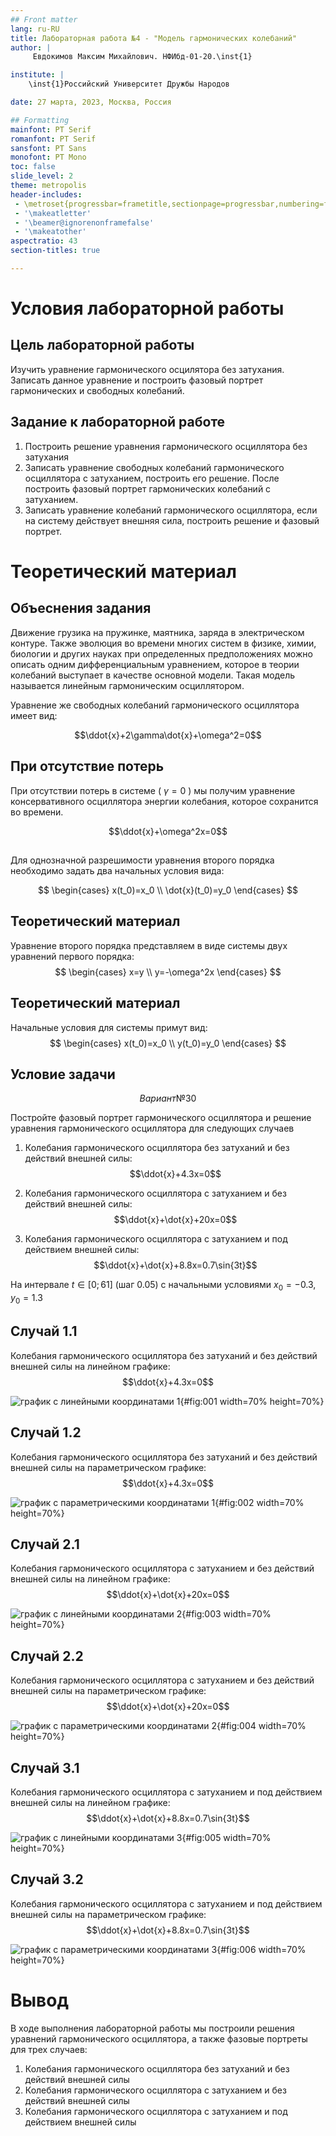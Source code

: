 ```yaml
---
## Front matter
lang: ru-RU
title: Лабораторная работа №4 - "Модель гармонических колебаний"
author: |
	 Евдокимов Максим Михайлович. НФИбд-01-20.\inst{1}

institute: |
	\inst{1}Российский Университет Дружбы Народов

date: 27 марта, 2023, Москва, Россия

## Formatting
mainfont: PT Serif
romanfont: PT Serif
sansfont: PT Sans
monofont: PT Mono
toc: false
slide_level: 2
theme: metropolis
header-includes: 
 - \metroset{progressbar=frametitle,sectionpage=progressbar,numbering=fraction}
 - '\makeatletter'
 - '\beamer@ignorenonframefalse'
 - '\makeatother'
aspectratio: 43
section-titles: true

---
```


# Условия лабораторной работы

## Цель лабораторной работы

Изучить уравнение гармонического осцилятора без затухания. Записать данное уравнение и построить фазовый портрет гармонических и свободных колебаний.

## Задание к лабораторной работе

1. Построить решение уравнения гармонического осциллятора без затухания
2. Записать уравнение свободных колебаний гармонического осциллятора с затуханием, построить его решение. После построить фазовый портрет гармонических колебаний с затуханием.
3. Записать уравнение колебаний гармонического осциллятора, если на систему действует внешняя сила, построить решение и фазовый портрет.

# Теоретический материал

## Объеснения задания

Движение грузика на пружинке, маятника, заряда в электрическом контуре.
Также эволюция во времени многих систем в физике, химии, биологии и других науках при определенных предположениях можно описать одним дифференциальным уравнением, которое в теории колебаний выступает в качестве основной модели.
Такая модель называется линейным гармоническим осциллятором.

Уравнение же свободных колебаний гармонического осциллятора имеет вид:

$$\ddot{x}+2\gamma\dot{x}+\omega^2=0$$

## При отсутствие потерь

При отсутствии потерь в системе ( $\gamma=0$ ) мы получим уравнение консервативного осциллятора энергии колебания, которое сохранится во времени.

$$\ddot{x}+\omega^2x=0$$

## 

Для однозначной разрешимости уравнения второго порядка необходимо задать два начальных условия вида:

$$
 \begin{cases}
 x(t_0)=x_0
 \\
 \dot{x}(t_0)=y_0
 \end{cases}
$$

## Теоретический материал

Уравнение второго порядка представляем в виде системы двух уравнений первого порядка:
$$
 \begin{cases}
 x=y
 \\
 y=-\omega^2x
 \end{cases}
$$

## Теоретический материал

Начальные условия для системы примут вид:
$$
 \begin{cases}
 x(t_0)=x_0
 \\
 y(t_0)=y_0
 \end{cases}
$$

## Условие задачи

$$Вариант № 30$$

Постройте фазовый портрет гармонического осциллятора и решение уравнения гармонического осциллятора для следующих случаев

1. Колебания гармонического осциллятора без затуханий и без действий внешней силы:
$$\ddot{x}+4.3x=0$$

2. Колебания гармонического осциллятора c затуханием и без действий внешней силы:
$$\ddot{x}+\dot{x}+20x=0$$

3. Колебания гармонического осциллятора c затуханием и под действием внешней силы:
$$\ddot{x}+\dot{x}+8.8x=0.7\sin{3t}$$

На интервале $t \in [ 0;61 ]$ (шаг 0.05) с начальными условиями
$x_0=-0.3, y_0=1.3$

## Случай 1.1

Колебания гармонического осциллятора без затуханий и без действий внешней силы на линейном графике:
$$\ddot{x}+4.3x=0$$

![график с линейными координатами 1](image/Figure_1.png){#fig:001 width=70% height=70%}

## Случай 1.2

Колебания гармонического осциллятора без затуханий и без действий внешней силы на параметрическом графике:
$$\ddot{x}+4.3x=0$$

![график с параметрическими координатами 1](image/Figure_1(parametric).png){#fig:002 width=70% height=70%}

## Случай 2.1

Колебания гармонического осциллятора c затуханием и без действий внешней силы на линейном графике:
$$\ddot{x}+\dot{x}+20x=0$$

![график с линейными координатами 2](image/Figure_2.png){#fig:003 width=70% height=70%}

## Случай 2.2

Колебания гармонического осциллятора c затуханием и без действий внешней силы на параметрическом графике:
$$\ddot{x}+\dot{x}+20x=0$$

![график с параметрическими координатами 2](image/Figure_2(parametric).png){#fig:004 width=70% height=70%}

## Случай 3.1

Колебания гармонического осциллятора c затуханием и под действием внешней силы на линейном графике:
$$\ddot{x}+\dot{x}+8.8x=0.7\sin{3t}$$

![график с линейными координатами 3](image/Figure_3.png){#fig:005 width=70% height=70%}

## Случай 3.2

Колебания гармонического осциллятора c затуханием и под действием внешней силы на параметрическом графике:
$$\ddot{x}+\dot{x}+8.8x=0.7\sin{3t}$$

![график с параметрическими координатами 3](image/Figure_3(parametric).png){#fig:006 width=70% height=70%}

# Вывод

В ходе выполнения лабораторной работы мы построили решения уравнений гармонического осциллятора, а также фазовые портреты для трех случаев:

1. Колебания гармонического осциллятора без затуханий и без действий внешней силы
2. Колебания гармонического осциллятора c затуханием и без действий внешней силы
3. Колебания гармонического осциллятора c затуханием и под действием внешней силы
